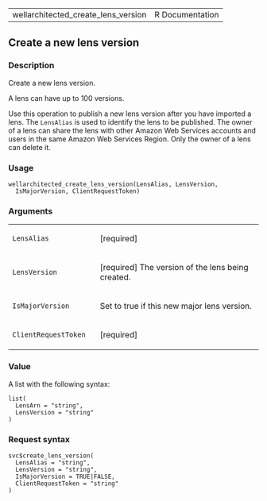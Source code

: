 <table style="width: 100%;">
<tbody>
<tr class="odd">
<td>wellarchitected_create_lens_version</td>
<td style="text-align: right;">R Documentation</td>
</tr>
</tbody>
</table>

## Create a new lens version

### Description

Create a new lens version.

A lens can have up to 100 versions.

Use this operation to publish a new lens version after you have imported
a lens. The `LensAlias` is used to identify the lens to be published.
The owner of a lens can share the lens with other Amazon Web Services
accounts and users in the same Amazon Web Services Region. Only the
owner of a lens can delete it.

### Usage

    wellarchitected_create_lens_version(LensAlias, LensVersion,
      IsMajorVersion, ClientRequestToken)

### Arguments

<table>
<colgroup>
<col style="width: 35%" />
<col style="width: 65%" />
</colgroup>
<tbody>
<tr class="odd">
<td><code
id="wellarchitected_create_lens_version_:_LensAlias">LensAlias</code></td>
<td><p>[required]</p></td>
</tr>
<tr class="even">
<td><code
id="wellarchitected_create_lens_version_:_LensVersion">LensVersion</code></td>
<td><p>[required] The version of the lens being created.</p></td>
</tr>
<tr class="odd">
<td><code
id="wellarchitected_create_lens_version_:_IsMajorVersion">IsMajorVersion</code></td>
<td><p>Set to true if this new major lens version.</p></td>
</tr>
<tr class="even">
<td><code
id="wellarchitected_create_lens_version_:_ClientRequestToken">ClientRequestToken</code></td>
<td><p>[required]</p></td>
</tr>
</tbody>
</table>

### Value

A list with the following syntax:

    list(
      LensArn = "string",
      LensVersion = "string"
    )

### Request syntax

    svc$create_lens_version(
      LensAlias = "string",
      LensVersion = "string",
      IsMajorVersion = TRUE|FALSE,
      ClientRequestToken = "string"
    )
